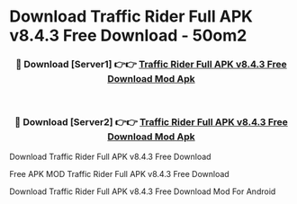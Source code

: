 # Download Traffic Rider Full APK v8.4.3 Free Download - 50om2



<div align="center">
<h3>🔴 Download [Server1] 👉👉 <a href="https://momento.my/?title=Traffic_Rider_Full_APK_v8.4.3_Free_Download">Traffic Rider Full APK v8.4.3 Free Download Mod Apk</a></h3><br>

<h3>🔴 Download [Server2] 👉👉 <a href="https://momento.my/?title=Traffic_Rider_Full_APK_v8.4.3_Free_Download">Traffic Rider Full APK v8.4.3 Free Download Mod Apk</a></h3>
</div>



Download Traffic Rider Full APK v8.4.3 Free Download 

Free APK MOD Traffic Rider Full APK v8.4.3 Free Download 

Download Traffic Rider Full APK v8.4.3 Free Download Mod For Android
